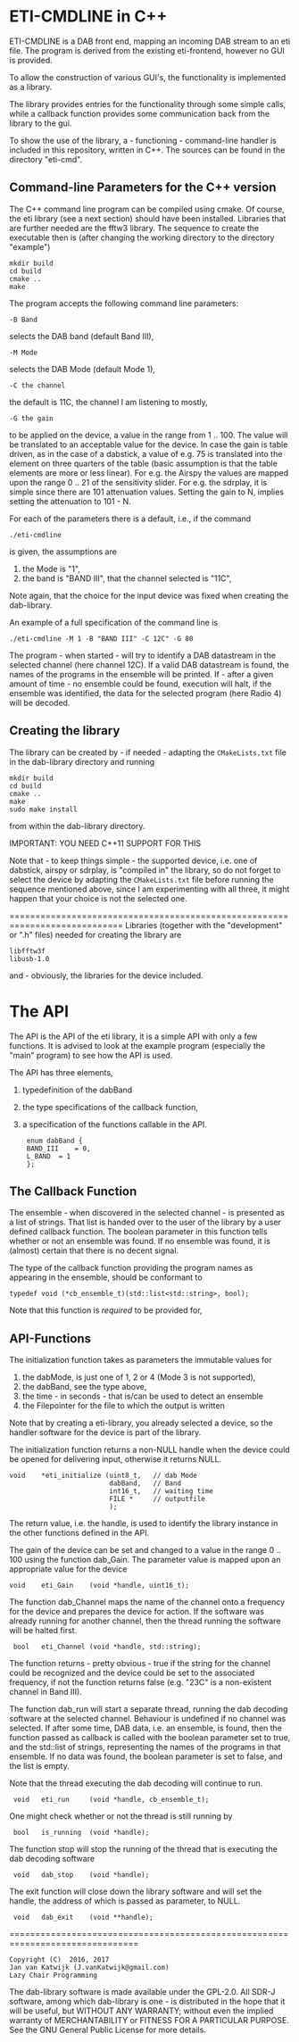 
ETI-CMDLINE in C++ 
========================================================================

ETI-CMDLINE is a DAB front end, mapping an incoming DAB stream to an eti file.
The program is derived from the existing eti-frontend, however no GUI is
provided.

To allow the construction of various GUI's, the functionality is implemented
as a library.

The library provides entries for the functionality through
some simple calls, while a callback function provides some
communication back from the library to the gui.

To show the use of the library, a - functioning - command-line handler
is included in this repository, written in C++.
The sources can be found in the directory "eti-cmd".


Command-line Parameters for the C++ version
-----------------------------------------------------------------------

The C++ command line program can be compiled using cmake.
Of course, the eti library (see a next section) should have been
installed. Libraries that are further needed are the fftw3 library.
The sequence to create the executable then is (after changing the working directory to the directory "example")

	mkdir build
	cd build
	cmake ..
	make

The program accepts the following command line parameters:

	-B Band
selects the DAB band (default Band III),

	-M Mode
selects the DAB Mode (default Mode 1),

	-C the channel
the default is 11C, the channel I am listening to mostly,

	-G the gain 
to be applied on the device, a value in the range from 1 .. 100.
The value will be translated to an acceptable value for the device. In case the gain is table driven, as in the case of a dabstick, a value of e.g. 75 is translated into the element on three quarters of the table (basic assumption is that the table elements are more or less linear). For e.g. the Airspy the values are mapped upon the range 0 .. 21 of the sensitivity slider. 
For e.g. the sdrplay, it is simple since there are 101 attenuation values. Setting the gain to N, implies setting the attenuation to 101 - N.

For each of the parameters there is a default, i.e., if the command

	./eti-cmdline
	
is given, the assumptions are 

1. the Mode is "1",
2. the band is "BAND III", that the channel selected is "11C",
 
Note again, that the choice for the input device was fixed when creating the dab-library.

An example of a full specification of the command line is

	./eti-cmdline -M 1 -B "BAND III" -C 12C" -G 80
The program - when started - will try to identify a DAB datastream in the selected channel (here channel 12C). If a valid DAB datastream is found, the names of the programs in the ensemble will be printed. If - after a given amount of time - no ensemble could be found, execution will halt, if the ensemble was identified, the data for the selected program (here Radio 4) will be decoded.
	

Creating the library
-----------------------------------------------------------------------------------------------

The library can be created by - if needed - adapting the `CMakeLists.txt` file in the dab-library directory and running

	mkdir build 
	cd build 
	cmake .. 
	make 
	sudo make install
	
from within the dab-library directory.

IMPORTANT: YOU NEED C++11 SUPPORT FOR THIS

Note that - to keep things simple - the supported device, i.e. one of dabstick, airspy or sdrplay, is "compiled in" the library, so do not forget to select the device by adapting the `CMakeLists.txt` file before running the sequence mentioned above, since I am experimenting with all three, it might happen that your choice is not the selected one.

============================================================================
Libraries (together with the "development" or ".h" files) needed for creating the library are

	libfftw3f
	libusb-1.0

and - obviously, the libraries for the device included.

The API
================================================================

The API is the API of the eti library, it is a simple
API with only a few functions. It is advised to look at the example program (especially the "main" program) to see how the API is used.

The API has three elements,

1. typedefinition of the dabBand
2. the type specifications of the callback function,
3. a specification of the functions callable in the API.

		enum dabBand {
	 	BAND_III	= 0,
	 	L_BAND	= 1
		};


The Callback Function
----------------------------------------

The ensemble  - when discovered in the selected channel - is presented as a list of strings. That list is handed over to the user of the library by a user defined callback function. The boolean parameter in this function tells whether or not an ensemble was found. If no ensemble was found, it is (almost) certain that there is no decent signal.

The type of the callback function providing the program names as appearing in the ensemble, should be conformant to
 
	typedef void (*cb_ensemble_t)(std::list<std::string>, bool);

Note that this function is *required* to be provided for,


API-Functions	
---------------------------------------------------------------------

The initialization function takes as parameters the immutable values for
 
1. the dabMode, is just one of 1, 2 or 4 (Mode 3 is not supported),
2. the dabBand, see the type above,
3. the time - in seconds - that is/can be used to detect an ensemble
4. the Filepointer for the file to which the output is written

Note that by creating a eti-library, you already selected a device, so the handler software for the device is part of the library.

The initialization function returns a non-NULL handle when the device could be opened for delivering input, otherwise it returns NULL.
 
	void	*eti_initialize	(uint8_t,	// dab Mode
	                         dabBand,	// Band
	                         int16_t,	// waiting time
	                         FILE *		// outputfile
	                         );
	
The return value, i.e. the handle, is used to identify the library instance in the other functions defined in the API.
  
The gain of the device can be set and changed to a value in the range 0 .. 100 using the function dab_Gain. The parameter value is mapped upon an appropriate value for the device
  
	void	eti_Gain	(void *handle, uint16_t);	

The function dab_Channel maps the name of the channel onto a frequency for the device and prepares the device for action. If the software was already running for another channel, then the thread running the software will be halted first.
 
     bool	eti_Channel	(void *handle, std::string);
 
The function returns - pretty obvious - true if the string for the channel could be recognized and the device could be set to the associated frequency, if not the function returns false (e.g. "23C" is a non-existent channel in Band III).

The function dab_run will start a separate thread, running the dab decoding software at the selected channel. Behaviour is undefined if no channel was selected. If after some time, DAB data, i.e. an ensemble, is found, then the function passed as callback is called with the boolean parameter set to true, and the std::list of strings, representing the names of the programs in that ensemble. If no data was found, the boolean parameter is set to false, and the list is empty. 
 
Note that the thread executing the dab decoding will continue to run.
 
     void	eti_run		(void *handle, cb_ensemble_t);

One might check whether or not the thread is still running by

     bool	is_running	(void *handle);

The function stop will stop the running of the thread that is executing the dab decoding software

     void	dab_stop	(void *handle);

The exit function will close down the library software and will set the handle, the address of which is passed as parameter, to NULL.
 
     void	dab_exit	(void **handle);

===============================================================================
	
	Copyright (C)  2016, 2017
	Jan van Katwijk (J.vanKatwijk@gmail.com)
	Lazy Chair Programming

The dab-library software is made available under the GPL-2.0.
All SDR-J software, among which dab-library is one - is distributed in the hope that it will be useful, but WITHOUT ANY WARRANTY; without even the implied warranty of MERCHANTABILITY or FITNESS FOR A PARTICULAR PURPOSE.  See the 	GNU General Public License for more details.

